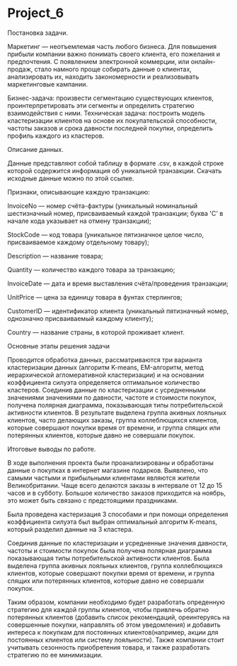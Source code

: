 # Project_6
Постановка задачи. 

Маркетинг — неотъемлемая часть любого бизнеса. Для повышения прибыли компании важно понимать своего клиента, его пожелания и предпочтения. С появлением электронной коммерции, или онлайн-продаж, стало намного проще собирать данные о клиентах, анализировать их, находить закономерности и реализовывать маркетинговые кампании.

Бизнес-задача: произвести сегментацию существующих клиентов, проинтерпретировать эти сегменты и определить стратегию взаимодействия с ними.
Техническая задача: построить модель кластеризации клиентов на основе их покупательской способности, частоты заказов и срока давности последней покупки, определить профиль каждого из кластеров.

Описание данных.

Данные представляют собой таблицу в формате .csv, в каждой строке которой содержится информация об уникальной транзакции. Скачать исходные данные можно по этой ссылке.

Признаки, описывающие каждую транзакцию:

InvoiceNo — номер счёта-фактуры (уникальный номинальный шестизначный номер, присваиваемый каждой транзакции; буква 'C' в начале кода указывает на отмену транзакции);

StockCode — код товара (уникальное пятизначное целое число, присваиваемое каждому отдельному товару);

Description — название товара;

Quantity — количество каждого товара за транзакцию;

InvoiceDate — дата и время выставления счёта/проведения транзакции;

UnitPrice — цена за единицу товара в фунтах стерлингов;

CustomerID — идентификатор клиента (уникальный пятизначный номер, однозначно присваиваемый каждому клиенту);

Country — название страны, в которой проживает клиент.

Основные этапы решения задачи

Проводится обработка данных, рассматриваются три варианта кластеризации данных (алгоритм K-means, EM-алгоритм, метод иерархической агломеративной кластеризации) и на основании коэффициента силуэта определяется оптимальное количество кластеров. Соединив данные по кластеризации с усредненными значениями значениями по давности, частоте и стоимости покупок, получена полярная диаграмма, показывающая типы потребительской активности клиентов. В результате выделена группа акивных лояльных клиентов, часто делающих заказы, группа коллеблющихся клиентов, которые совершают покупки время от времени, и группа спящих или потерянных клиентов, которые давно не совершали покупок.

Итоговые выводы по работе.

В ходе выполнения проекта были проанализированы и обработаны данные о покупках в интернет магазине подарков. Выявлено, что самыми частыми и прибыльными клиентами являются жители Великобритании. Чаще всего делаются заказы в интервале от 12 до 15 часов и в субботу. Большое количество заказов приходится на ноябрь, это может быть связано с предстоящими праздниками.

Была проведена кастеризация 3 способами и при помощи определения коэффициента силуэта был выбран оптимальный алгоритм K-means, который разделил данные на 3 кластера.

Соединив данные по кластеризации и усредненные значения давности, частоты и стоимости покупок была получена полярная диаграмма показывающая типы потребительской активности клиентов. Была выделена группа акивных лояльных клиентов, группа коллеблющихся клиентов, которые совершают покупки время от времени, и группа спящих или потерянных клиентов, которые давно не совершали покупок.

Таким образом, компании необходимо будет разработать опреденную стратегию для каждой группы клиентов, чтобы привлечь обратно потерянных клиентов (добавить список рекомендаций, ореинтеруясь на совершенные покупки, направлять об этом уведомления) и добавить интереса к покупкам для постоянных клиентов(например, акции для постоянных клиентов или систему лояльности). Также компании стоит учитывать сезонность приобретения товара, и также разработать стратегию по ее минимизации.
